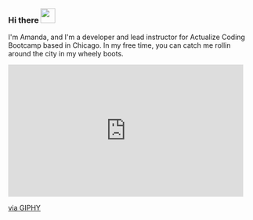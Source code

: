 ### Hi there <img src="https://raw.githubusercontent.com/MartinHeinz/MartinHeinz/master/wave.gif" width="30px">

I'm Amanda, and I'm a developer and lead instructor for Actualize Coding Bootcamp based in Chicago. In my free time, you can catch me rollin around the city in my wheely boots.

<iframe src="https://giphy.com/embed/t7coV1G4GH6YbriYmX" width="480" height="270" frameBorder="0" class="giphy-embed" allowFullScreen></iframe><p><a href="https://giphy.com/gifs/brunomars-skate-bruno-mars-anderson-paak-t7coV1G4GH6YbriYmX">via GIPHY</a></p>

<!--
**amandahale/amandahale** is a ✨ _special_ ✨ repository because its `README.md` (this file) appears on your GitHub profile.

Here are some ideas to get you started:

- 🔭 I’m currently working on ...
- 🌱 I’m currently learning ...
- 👯 I’m looking to collaborate on ...
- 🤔 I’m looking for help with ...
- 💬 Ask me about ...
- 📫 How to reach me: ...
- 😄 Pronouns: ...
- ⚡ Fun fact: ...
-->
